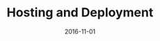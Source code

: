 ---
title: Hosting and Deployment
linktitle: Hosting and Deployment
description: Site builds, automated deployments, and popular hosting solutions.
date: 2016-11-01
publishdate: 2016-11-01
lastmod: 2016-11-01
tags: [hosting]
categories: [hosting and deployment]
weight: 01
draft: false
aliases:
toc: false
notes:
---